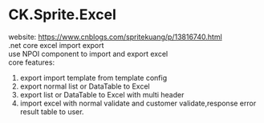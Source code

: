 # CK.Sprite.Excel
website: https://www.cnblogs.com/spritekuang/p/13816740.html  
.net core excel import export  
use NPOI component to import and export excel  
core features:  
1. export import template from template config
2. export normal list<T> or DataTable to Excel
3. export list<T> or DataTable to Excel with multi header
4. import excel with normal validate and customer validate,response error result table to user.
